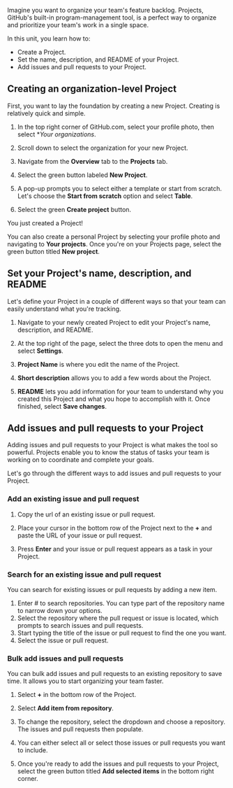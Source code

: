 Imagine you want to organize your team's feature backlog. Projects, GitHub's built-in program-management tool, is a perfect way to organize and prioritize your team's work in a single space.

In this unit, you learn how to:

- Create a Project.
- Set the name, description, and README of your Project.
- Add issues and pull requests to your Project.

## Creating an organization-level Project

First, you want to lay the foundation by creating a new Project. Creating is relatively quick and simple.

1. In the top right corner of GitHub.com, select your profile photo, then select **Your organizations*.
2. Scroll down to select the organization for your new Project.

3. Navigate from the **Overview** tab to the **Projects** tab.

4. Select the green button labeled **New Project**.

5. A pop-up prompts you to select either a template or start from scratch. Let's choose the **Start from scratch** option and select **Table**.

6. Select the green **Create project** button.


You just created a Project!

You can also create a personal Project by selecting your profile photo and navigating to **Your projects**. Once you're on your Projects page, select the green button titled **New project**.

## Set your Project's name, description, and README

Let's define your Project in a couple of different ways so that your team can easily understand what you're tracking.

1. Navigate to your newly created Project to edit your Project's name, description, and README.

2. At the top right of the page, select the three dots to open the menu and select **Settings**.

3. **Project Name** is where you edit the name of the Project.

4. **Short description** allows you to add a few words about the Project.

5. **README** lets you add information for your team to understand why you created this Project and what you hope to accomplish with it. Once finished, select **Save changes**.

## Add issues and pull requests to your Project

Adding issues and pull requests to your Project is what makes the tool so powerful. Projects enable you to know the status of tasks your team is working on to coordinate and complete your goals.

Let's go through the different ways to add issues and pull requests to your Project.

### Add an existing issue and pull request

1. Copy the url of an existing issue or pull request.

2. Place your cursor in the bottom row of the Project next to the **+** and paste the URL of your issue or pull request.
3. Press **Enter** and your issue or pull request appears as a task in your Project.

### Search for an existing issue and pull request

You can search for existing issues or pull requests by adding a new item.

1. Enter # to search repositories. You can type part of the repository name to narrow down your options.
2. Select the repository where the pull request or issue is located, which prompts to search issues and pull requests.
3. Start typing the title of the issue or pull request to find the one you want.
4. Select the issue or pull request.

### Bulk add issues and pull requests

You can bulk add issues and pull requests to an existing repository to save time. It allows you to start organizing your team faster.

1. Select **+** in the bottom row of the Project.

2. Select **Add item from repository**.

3. To change the repository, select the dropdown and choose a repository. The issues and pull requests then populate.

4. You can either select all or select those issues or pull requests you want to include.

5. Once you're ready to add the issues and pull requests to your Project, select the green button titled **Add selected items** in the bottom right corner.